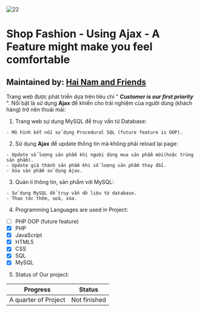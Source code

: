 ![22](https://user-images.githubusercontent.com/66479803/97127406-19b2ff00-176c-11eb-94a7-bbff3f2d0b0d.PNG)

# Shop Fashion - Using Ajax - A Feature might make you feel comfortable
## Maintained by: [Hai Nam and Friends](https://github.com/confusing1997)
Trang web được phát triển dựa trên tiêu chí " ***Customer is our first priority*** ". Nổi bật là sử dụng **Ajax** để khiến cho trải nghiệm của người dùng (khách hàng) trở nên thoải mái:

1. Trang web sự dụng MySQL để truy vấn từ Database:
```
- Mô hình kết nối sử dụng Procedural SQL (future feature is OOP). 
```
2. Sử dụng **Ajax** để update thông tin mà không phải reload lại page:
```
- Update số lượng sản phẩm khi người dùng mua sản phẩm mới(hoặc trùng sản phẩm).
- Update giá thành sản phẩm khi số lượng sản phẩm thay đổi.
- Xóa sản phẩm sử dụng Ajax.
```
3. Quản lí thông tin,  sản phẩm với MySQL:
```
- Sử dụng MySQL để truy vấn dữ liệu từ database.
- Thao tác thêm, sửa, xóa.
```
4. Programming Languages are used in Project: 
- [ ] PHP OOP (future feature)
- [x] PHP 
- [x] JavaScript
- [x] HTML5
- [x] CSS
- [x] SQL
- [x] MySQL

5. Status of Our project: 

| Progress | Status |
| ------------- | ------------- |
| A quarter of Project  | Not finished  |


